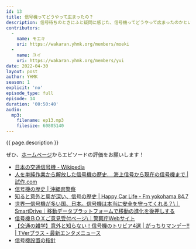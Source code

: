 ```yaml
---
id: 13
title: 信号機ってどうやって広まったの？
description: 信号待ちのときにふと疑問に感じた、信号機ってどうやって広まったのかということに調べてみました。
contributors:
  - 
    name: モエキ
    uri: https://wakaran.yhmk.org/members/moeki
  -
    name: ユイ
    uri: https://wakaran.yhmk.org/members/yui
date: 2022-04-30
layout: post
author: YHMK
season: 1
explicit: 'no'
episode_type: full
episode: 14
duration: '00:50:40'
audio:
  mp3:
    filename: ep13.mp3
    filesize: 60805140
---
```


{{ page.description }}

ぜひ、[ホームページ](https://wakaran.yhmk.org/2022/04/30/signal-talk.html#/2022/04/30/signal-talk)からエピソードの評価をお願いします！

- [日本の交通信号機 - Wikipedia](https://ja.wikipedia.org/wiki/日本の交通信号機)
- [人を単純作業から解放した信号機の歴史.　海上信号から現在の信号機まで \| 試作.com](https://www.shisaku.com/blog/anatomy/post-64.html)
- [信号機の歴史 \| 沖縄県警察](https://www.police.pref.okinawa.jp/docs/2015030500091/)
- [知ると意外と奥が深い、信号の歴史 \| Happy Car Life - Fm yokohama 84.7](https://www.fmyokohama.jp/carlife/2018/11/post-5025.html)
- [世界一信号機が多い国、日本。信号機は本当に安全を守ってくれる？\｜SmartDrive｜移動データプラットフォームで移動の進化を後押しする](https://smartdrive.co.jp/fleet/useful-info/traffic-light/)
- [信号機ＢＯＸご意見受付ページ\｜警察庁Webサイト](https://www.npa.go.jp/bureau/traffic/seibi2/annzen-shisetu/hyoushiki-shingouki/shinngoukibox/shingou/singou-link.html)
- [【交通の雑学】意外と知らない！信号機のトリビア4選 \| がっちりマンデー!! \| TVerプラス - 最新エンタメニュース](https://plus.tver.jp/news/tbstopics_72731/detail/)
- [信号機設置の指針](https://www.npa.go.jp/laws/notification/koutuu/kisei/kisei20210324.pdf)

